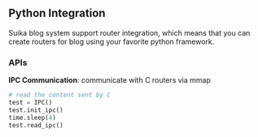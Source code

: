 ## Python Integration
Suika blog system support router integration, which means that you can create routers for blog using your favorite python framework.

### APIs
**IPC Communication**: communicate with C routers via mmap

```python
# read the content sent by C
test = IPC()
test.init_ipc()
time.sleep(4)
test.read_ipc()
```